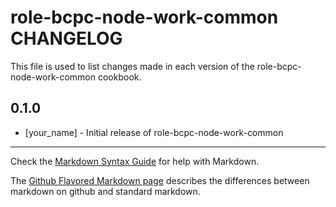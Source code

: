 role-bcpc-node-work-common CHANGELOG
====================================

This file is used to list changes made in each version of the role-bcpc-node-work-common cookbook.

0.1.0
-----
- [your_name] - Initial release of role-bcpc-node-work-common

- - -
Check the [Markdown Syntax Guide](http://daringfireball.net/projects/markdown/syntax) for help with Markdown.

The [Github Flavored Markdown page](http://github.github.com/github-flavored-markdown/) describes the differences between markdown on github and standard markdown.

